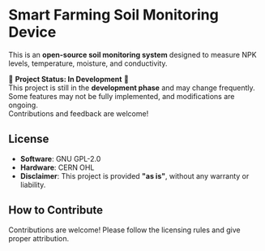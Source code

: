 # Smart Farming Soil Monitoring Device
This is an **open-source soil monitoring system** designed to measure NPK levels, temperature, moisture, and conductivity.

🚧 **Project Status: In Development** 🚧  
This project is still in the **development phase** and may change frequently.  
Some features may not be fully implemented, and modifications are ongoing.  
Contributions and feedback are welcome!  

## License
- **Software**: GNU GPL-2.0  
- **Hardware**: CERN OHL  
- **Disclaimer**: This project is provided **"as is"**, without any warranty or liability.

## How to Contribute
Contributions are welcome! Please follow the licensing rules and give proper attribution.

